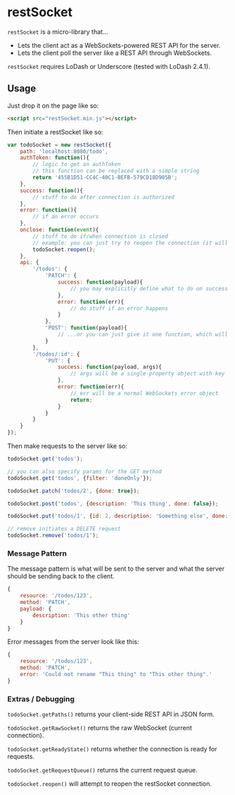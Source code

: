 restSocket
==========

`restSocket` is a micro-library that...
- Lets the client act as a WebSockets-powered REST API for the server.
- Lets the client poll the server like a REST API through WebSockets.

`restSocket` requires LoDash or Underscore (tested with LoDash 2.4.1).

## Usage

Just drop it on the page like so:
```html
<script src="restSocket.min.js"></script>
```

Then initiate a restSocket like so:

```js
var todoSocket = new restSocket({
	path: 'localhost:8080/todo',
	authToken: function(){
		// logic to get an authToken
		// this function can be replaced with a simple string
		return '455B1D51-CC4C-40C1-BEFB-579CD18D905B';
	},
	success: function(){
		// stuff to do after connection is authorized
	},
	error: function(){
		// if an error occurs
	},
	onclose: function(event){
		// stuff to do if/when connection is closed
		// example: you can just try to reopen the connection (it will only do this once every 2 seconds)
		todoSocket.reopen();
	},
	api: {
		'/todos': {
			'PATCH': {
				success: function(payload){
					// you may explicitly define what to do on success and error...
				},
				error: function(err){
					// do stuff if an error happens
				}
			},
			'POST': function(payload){
				// ...or you can just give it one function, which will be called on success only
			}
		},
		'/todos/:id': {
			'PUT': {
				success: function(payload, args){
					// args will be a single-property object with key 'id' and a value based on the resource the server is requesting
				},
				error: function(err){
					// err will be a normal WebSockets error object
					return;
				}
			}
		}
	}
});
```

Then make requests to the server like so:

```js
todoSocket.get('todos');

// you can also specify params for the GET method
todoSocket.get('todos', {filter: 'doneOnly'});

todoSocket.patch('todos/2', {done: true});

todoSocket.post('todos', {description: 'This thing', done: false});

todoSocket.put('todos/1', {id: 2, description: 'Something else', done: false})

// remove initiates a DELETE request
todoSocket.remove('todos/1');
```

### Message Pattern

The message pattern is what will be sent to the server and what the server should be sending back to the client.

```js
{
	resource: '/todos/123',
	method: 'PATCH',
	payload: {
		description: 'This other thing'
	}
}
```

Error messages from the server look like this:

```js
{
	resource: '/todos/123',
	method: 'PATCH',
	error: 'Could not rename "This thing" to "This other thing".'
}
```

### Extras / Debugging

`todoSocket.getPaths()` returns your client-side REST API in JSON form.

`todoSocket.getRawSocket()` returns the raw WebSocket (current connection).

`todoSocket.getReadyState()` returns whether the connection is ready for requests.

`todoSocket.getRequestQueue()` returns the current request queue.

`todoSocket.reopen()` will attempt to reopen the restSocket connection.
